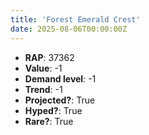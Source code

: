```yaml
---
title: 'Forest Emerald Crest'
date: 2025-08-06T00:00:00Z
---
```

- **RAP**: 37362
- **Value**: -1
- **Demand level**: -1
- **Trend**: -1
- **Projected?**: True
- **Hyped?**: True
- **Rare?**: True
